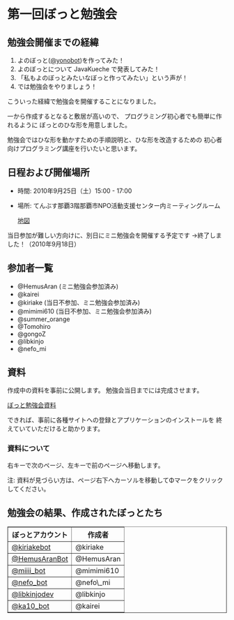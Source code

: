 # 第一回ぼっと勉強会

## 勉強会開催までの経緯
1. よのぼっと([@yonobot](http://twitter.com/yonobot))を作ってみた！
2. よのぼっとについて JavaKueche で発表してみた！
3. 「私もよのぼっとみたいなぼっと作ってみたい」という声が！
4. では勉強会をやりましょう！

こういった経緯で勉強会を開催することになりました。

一から作成するとなると敷居が高いので、
プログラミング初心者でも簡単に作れるように
ぼっとのひな形を用意しました。

勉強会ではひな形を動かすための手順説明と、ひな形を改造するための
初心者向けプログラミング講座を行いたいと思います。

## 日程および開催場所
- 時間: 2010年9月25日（土）15:00 - 17:00
- 場所: てんぶす那覇3階那覇市NPO活動支援センター内ミーティングルーム

  [地図](http://www.city.naha.okinawa.jp/npo/map.htm)

当日参加が難しい方向けに、別日にミニ勉強会を開催する予定です
→終了しました！（2010年9月18日）

## 参加者一覧
- @HemusAran (ミニ勉強会参加済み)
- @kairei 
- @kiriake (当日不参加、ミニ勉強会参加済み)
- @mimimi610 (当日不参加、ミニ勉強会参加済み)
- @summer\_orange
- @Tomohiro
- @gongoZ
- @libkinjo
- @nefo\_mi

## 資料

作成中の資料を事前に公開します。
勉強会当日までには完成させます。

[ぼっと勉強会資料](http://yono.github.com/static/twitterbot/slide.html)

できれば、事前に各種サイトへの登録とアプリケーションのインストールを
終えていていただけると助かります。

### 資料について
右キーで次のページ、左キーで前のページへ移動します。

注: 資料が見づらい方は、ページ右下へカーソルを移動してΦマークをクリック
してください。

## 勉強会の結果、作成されたぼっとたち

<table border="1" cellspacint="0">
<tr>
    <th>ぼっとアカウント</th>
    <th>作成者</th>
</tr>
<tr>
    <td><a href="http://twitter.com/kiriakebot">@kiriakebot</a></td>
    <td>@kiriake</td>
</tr>
<tr>
    <td><a href="http://twitter.com/HemusAranBot">@HemusAranBot</a></td>
    <td>@HemusAran</td>
</tr>
<tr>
    <td><a href="http://twitter.com/miiii_bot">@miiii_bot</a></td>
    <td>@mimimi610</td>
</tr>
<tr>
    <td><a href="http://twitter.com/nefo_bot">@nefo_bot</a></td>
    <td>@nefo\_mi</td>
</tr>
<tr>
    <td><a href="http://twitter.com/libkinjodev">@libkinjodev</a></td>
    <td>@libkinjo</td>
</tr>
<tr>
    <td><a href="http://twitter.com/ka10_bot">@ka10_bot</a></td>
    <td>@kairei</td>
</tr>
</table>

